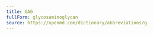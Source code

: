 ```yaml
---
title: GAG
fullForm: glycosaminoglycan
source: https://openmd.com/dictionary/abbreviations/g
---
```


